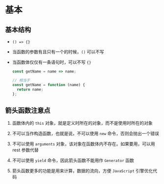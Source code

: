 # 基本

## 基本结构

- `() => {}`

- 当函数的参数有且只有一个的时候，`()` 可以不写

- 当函数体仅仅有一条语句时，可以不写 `{}`

    ```js
    const getName = name => name;

    // 相当于
    const getName = function (name) {
      return name;
    };
    ```

## 箭头函数注意点

  1. 函数体内的 `this` 对象，就是定义时所在的对象，而不是使用时所在的对象

  2. 不可以当作构造函数，也就是说，不可以使用 `new` 命令，否则会抛出一个错误

  3. 不可以使用 `arguments` 对象，该对象在函数体内不存在。如果要用，可以用 rest 参数代替

  4. 不可以使用 `yield` 命令，因此箭头函数不能用作 `Generator` 函数

  5. 箭头函数更多的功能是用来计算，数据的流向，方便 `JavaScript` 引擎优化代码
